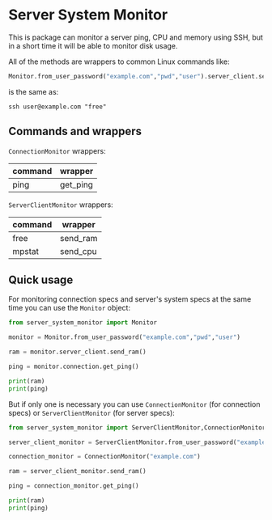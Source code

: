 # Server System Monitor

This is package can monitor a server ping, CPU and memory using SSH, but in a short time it will be able to monitor disk usage.

All of the methods are wrappers to common Linux commands like:

```python
Monitor.from_user_password("example.com","pwd","user").server_client.send_ram()
```

is the same as:

```shell
ssh user@example.com "free"
```

## Commands and wrappers

`ConnectionMonitor` wrappers:

| command | wrapper  |
| ------- | -------- |
| ping    | get_ping |

`ServerClientMonitor` wrappers:

| command | wrapper  |
| ------- | -------- |
| free    | send_ram |
| mpstat  | send_cpu |

## Quick usage

For monitoring connection specs and server's system specs at the same time you can use the `Monitor` object:

```python
from server_system_monitor import Monitor

monitor = Monitor.from_user_password("example.com","pwd","user")

ram = monitor.server_client.send_ram()

ping = monitor.connection.get_ping()

print(ram)
print(ping)
```

But if only one is necessary you can use `ConnectionMonitor` (for connection specs) or `ServerClientMonitor` (for server specs):

```python
from server_system_monitor import ServerClientMonitor,ConnectionMonitor

server_client_monitor = ServerClientMonitor.from_user_password("example.com","pwd","user")

connection_monitor = ConnectionMonitor("example.com")

ram = server_client_monitor.send_ram()

ping = connection_monitor.get_ping()

print(ram)
print(ping)
```
